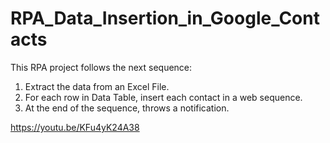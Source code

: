 # RPA_Data_Insertion_in_Google_Contacts

This RPA project follows the next sequence:  

1. Extract the data from an Excel File. 
2. For each row in Data Table, insert each contact in a web sequence. 
3. At the end of the sequence, throws a notification.

https://youtu.be/KFu4yK24A38 
